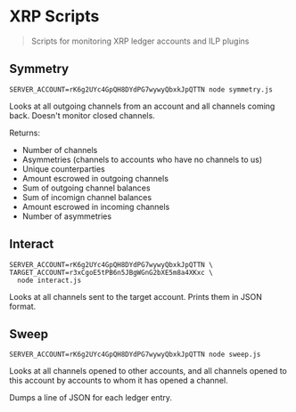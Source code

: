 # XRP Scripts
> Scripts for monitoring XRP ledger accounts and ILP plugins

## Symmetry

```
SERVER_ACCOUNT=rK6g2UYc4GpQH8DYdPG7wywyQbxkJpQTTN node symmetry.js
```

Looks at all outgoing channels from an account and all channels coming
back. Doesn't monitor closed channels.

Returns:

- Number of channels
- Asymmetries (channels to accounts who have no channels to us)
- Unique counterparties
- Amount escrowed in outgoing channels
- Sum of outgoing channel balances
- Sum of incomign channel balances
- Amount escrowed in incoming channels
- Number of asymmetries

## Interact

```
SERVER_ACCOUNT=rK6g2UYc4GpQH8DYdPG7wywyQbxkJpQTTN \
TARGET_ACCOUNT=r3xCgoE5tPB6n5JBgWGnG2bXE5m8a4XKxc \
  node interact.js
```

Looks at all channels sent to the target account. Prints them in JSON format.

## Sweep

```
SERVER_ACCOUNT=rK6g2UYc4GpQH8DYdPG7wywyQbxkJpQTTN node sweep.js
```

Looks at all channels opened to other accounts, and all channels opened to this
account by accounts to whom it has opened a channel.

Dumps a line of JSON for each ledger entry.
